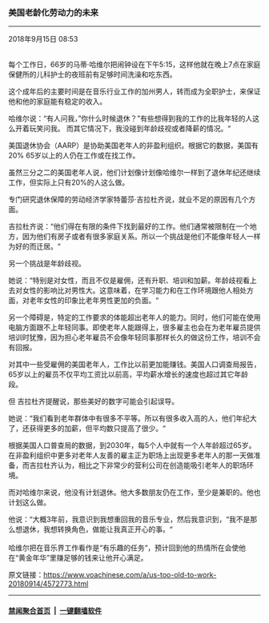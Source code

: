 ### 美国老龄化劳动力的未来
------------------------

<div class="published">
 <span class="date" title="中国时间">
  <time datetime="2018-09-15T08:53:08+08:00">
   2018年9月15日 08:53
  </time>
 </span>
</div>
<br/>
<div class="wsw">
 <p>
  每个工作日，66岁的马蒂·哈维尔把闹钟设在下午5:15，这样他就在晚上7点在家庭保健所的儿科护士的夜班前有足够时间洗澡和吃东西。
 </p>
 <p>
  这个成年后的主要时间是在音乐行业工作的加州男人，转而成为全职护士，来保证他和他的家庭能有稳定的收入。
 </p>
 <p>
  哈维尔说：“有人问我，”你什么时候退休？”有些想得到我的工作的比我年轻的人这么开着玩笑问我。 而其它情况下，我没碰到年龄歧视或者降薪的情况。“
 </p>
 <p>
  美国退休协会（AARP）是协助美国老年人的非盈利组织。根据它的数据，美国有20% 65岁以上的人仍在工作或在找工作。
 </p>
 <p>
  虽然三分之二的美国老年人说，他们计划像计划像哈维尔一样到了退休年纪还继续工作，但实际上只有20%的人这么做。
 </p>
 <p>
  专门研究退休保障的劳动经济学家特蕾莎·吉拉杜齐说，就业不足的原因有几个方面。
 </p>
 <p>
  吉拉杜齐说：“他们得在有限的条件下找到最好的工作。他们通常被限制在一个地方，因为他们有房子或者有很多家庭关系。所以一个挑战是他们不能像年轻人一样为好的而迁居。“
 </p>
 <p>
  另一个挑战是年龄歧视。
 </p>
 <p>
  她说：“特别是对女性，而且不仅是雇佣，还有升职、培训和加薪。年龄歧视看上去对女性的影响比对男性大。这意味着，在学习能力和在工作环境跟他人相处方面，对老年女性的印象比老年男性更加的负面。“
 </p>
 <p>
  另一个障碍是，特定的工作要求的体能超出老年人的能力。同时，他们可能在使用电脑方面跟不上年轻同事。即使老年人能跟得上，很多雇主也会在为老年雇员提供培训时犹豫，因为担心老年雇员不会像年轻同事那样长久的做这份工作，培训不会有回报。
 </p>
 <p>
  对其中一些受雇佣的美国老年人，工作比以前更加能赚钱。美国人口调查局报告，65岁以上的雇员不仅平均工资比以前高，平均薪水增长的速度也超过其它年龄段。
 </p>
 <p>
  但 吉拉杜齐提醒说，那些美好的数字可能会引起误导。
 </p>
 <p>
  她说：“我们看到老年群体中有很多不平等。所以有很多收入高的人，他们年纪大了，还获得更多的加薪，但平均数只提高了很少。“
 </p>
 <p>
  根据美国人口普查局的数据，到2030年，每5个人中就有一个人年龄超过65岁。在非盈利组织中更多对老年人友善的雇主正为职场上出现更多老年人的那一天做准备，而吉拉杜齐认为，相比之下非常少的营利公司在创造能吸引老年人的职场环境。
 </p>
 <p>
  而对哈维尔来说，他没有计划退休。他大多数朋友仍在工作，至少是兼职的。他也计划这么做。
 </p>
 <p>
  他说：“大概3年前，我意识到我想重回我的音乐专业，然后我意识到，“我不是那么想退休，我想转换角色，做能让我真正开心的事。“
  <br/>
  <br/>
  哈维尔把在音乐界工作看作是“有乐趣的任务“，预计回到他的热情所在会使他在“黄金年华”里赚足够的钱来让他开心满足。
 </p>
 <p>
 </p>
</div>

原文链接：https://www.voachinese.com/a/us-too-old-to-work-20180914/4572773.html


------------------------
#### [禁闻聚合首页](https://github.com/gfw-breaker/banned-news/blob/master/README.md) &nbsp;|&nbsp;  [一键翻墙软件](https://github.com/gfw-breaker/nogfw/blob/master/README.md)